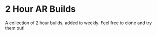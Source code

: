 # 2 Hour AR Builds
A collection of 2 hour builds, added to weekly. Feel free to clone and try them out!
